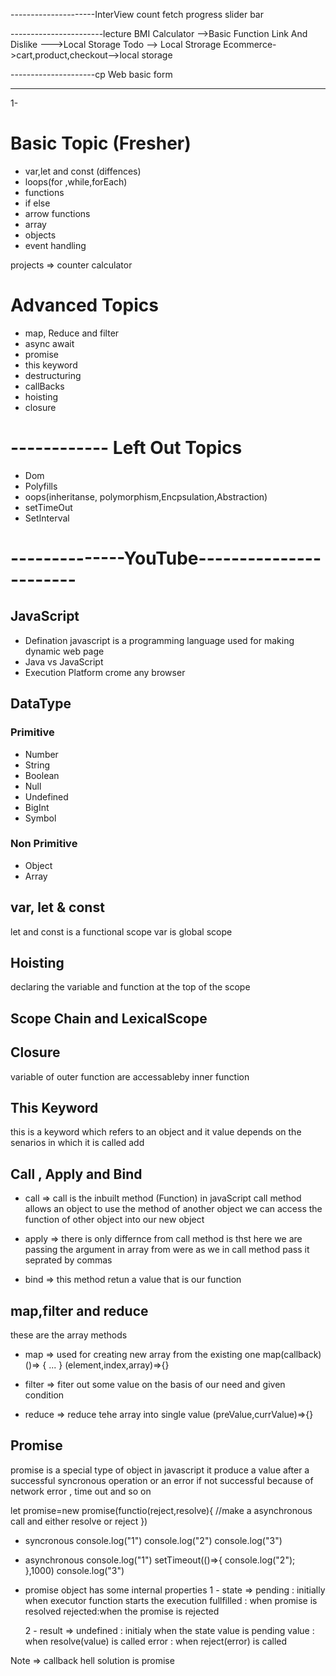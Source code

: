 ---------------------InterView
count
fetch
progress slider bar

-----------------------lecture
BMI Calculator -->Basic Function
Link And Dislike --->Local Storage
Todo --> Local Strorage
Ecommerce->cart,product,checkout-->local storage

---------------------cp
Web basic form

---

1-

# Basic Topic (Fresher)

- var,let and const (diffences)
- loops(for ,while,forEach)
- functions
- if else
- arrow functions
- array
- objects
- event handling

projects =>
counter
calculator

# Advanced Topics

- map, Reduce and filter
- async await
- promise
- this keyword
- destructuring
- callBacks
- hoisting
- closure

# ------------ Left Out Topics

- Dom
- Polyfills
- oops(inheritanse, polymorphism,Encpsulation,Abstraction)
- setTimeOut
- SetInterval

# --------------YouTube-----------------------

## JavaScript

- Defination
  javascript is a programming language used for making dynamic web page
- Java vs JavaScript
- Execution Platform
  crome
  any browser

## DataType

### Primitive

- Number
- String
- Boolean
- Null
- Undefined
- BigInt
- Symbol

### Non Primitive

- Object
- Array

## var, let & const

let and const is a functional scope
var is global scope

## Hoisting

declaring the variable and function at the top of the scope

## Scope Chain and LexicalScope

## Closure

variable of outer function are accessableby inner function

## This Keyword

this is a keyword which refers to an object and it value depends on the senarios in which it is called
add

## Call , Apply and Bind

- call =>
  call is the inbuilt method (Function) in javaScript
  call method allows an object to use the method of another object
  we can access the function of other object into our new object

- apply =>
  there is only differnce from call method is thst here we are passing the argument in array from were as we in call method pass it seprated by commas

- bind =>
  this method retun a value that is our function

## map,filter and reduce

these are the array methods

- map =>
  used for creating new array from the existing one
  map(callback) ()=> { ... }
  (element,index,array)=>{}

- filter =>
  fiter out some value on the basis of our need and given condition

- reduce =>
  reduce tehe array into single value
  (preValue,currValue)=>{}

## Promise

promise is a special type of object in javascript
it produce a value after a successful syncronous operation
or an error if not successful because of network error , time out and so on

let promise=new promise(functio(reject,resolve){
//make a asynchronous call and either resolve or reject
})

- syncronous
  console.log("1")
  console.log("2")
  console.log("3")

- asynchronous
  console.log("1")
  setTimeout(()=>{
  console.log("2");
  },1000)
  console.log("3")

- promise object has some internal properties
  1 - state =>
  pending : initially when executor function starts the execution
  fullfilled : when promise is resolved
  rejected:when the promise is rejected

  2 - result =>
  undefined : initialy when the state value is pending
  value : when resolve(value) is called
  error : when reject(error) is called

Note => callback hell solution is promise
